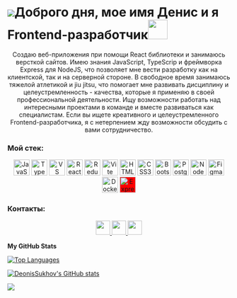 ![](https://user-images.githubusercontent.com/18350557/176309783-0785949b-9127-417c-8b55-ab5a4333674e.gif)Доброго дня, мое имя Денис и я Frontend-разработчик<img src="https://img.icons8.com/?size=100&id=TTujsELQw5s1&format=png&color=000000" width="44"/> 
=======================================================================================================================================================

<div align='center'> Создаю веб-приложения при помощи React библиотеки и занимаюсь версткой сайтов. Имею знания JavaScript, TypeScrip и фреймворка Express для NodeJS, что позволяет мне вести разработку как на клиентской, так и на серверной стороне. В свободное время занимаюсь тяжелой атлетикой и jiu jitsu, что помогает мне развивать дисциплину и целеустремленность - качества, которые я применяю в своей профессиональной деятельности. Ищу возможности работать над интересными проектами в команде и вместе развиваться как специалистам. Если вы ищете креативного и целеустремленного Frontend-разработчика, я с нетерпением жду возможности обсудить с вами сотрудничество. </div>

### Мой стек:

<p align="center">
<a href="https://developer.mozilla.org/en-US/docs/Web/JavaScript" target="_blank" rel="noreferrer"><img src="https://raw.githubusercontent.com/danielcranney/readme-generator/main/public/icons/skills/javascript-colored.svg" width="36" height="36" alt="JavaScript" /></a>  
<a href="https://www.typescriptlang.org/" target="_blank" rel="noreferrer"><img src="https://raw.githubusercontent.com/danielcranney/readme-generator/main/public/icons/skills/typescript-colored.svg" width="36" height="36" alt="TypeScript" /></a>
<a href="https://code.visualstudio.com/" target="_blank" rel="noreferrer"><img src="https://raw.githubusercontent.com/danielcranney/readme-generator/main/public/icons/skills/visualstudiocode.svg" width="36" height="36" alt="VS Code" /></a>
<a href="https://reactjs.org/" target="_blank" rel="noreferrer"><img src="https://raw.githubusercontent.com/danielcranney/readme-generator/main/public/icons/skills/react-colored.svg" width="36" height="36" alt="React" /></a>
<a href="https://redux.js.org/" target="_blank" rel="noreferrer"><img src="https://raw.githubusercontent.com/danielcranney/readme-generator/main/public/icons/skills/redux-colored.svg" width="36" height="36" alt="Redux" /></a>
<a href="https://vitejs.dev/" target="_blank" rel="noreferrer"><img src="https://raw.githubusercontent.com/danielcranney/readme-generator/main/public/icons/skills/vite-colored.svg" width="36" height="36" alt="Vite" /></a>
<a href="https://developer.mozilla.org/en-US/docs/Glossary/HTML5" target="_blank" rel="noreferrer"><img src="https://raw.githubusercontent.com/danielcranney/readme-generator/main/public/icons/skills/html5-colored.svg" width="36" height="36" alt="HTML5" /></a>
<a href="https://www.w3.org/TR/CSS/#css" target="_blank" rel="noreferrer"><img src="https://raw.githubusercontent.com/danielcranney/readme-generator/main/public/icons/skills/css3-colored.svg" width="36" height="36" alt="CSS3" /></a>
<a href="https://getbootstrap.com/" target="_blank" rel="noreferrer"><img src="https://raw.githubusercontent.com/danielcranney/readme-generator/main/public/icons/skills/bootstrap-colored.svg" width="36" height="36" alt="Bootstrap" /></a>
<a href="https://www.postgresql.org/" target="_blank" rel="noreferrer"><img src="https://raw.githubusercontent.com/danielcranney/readme-generator/main/public/icons/skills/postgresql-colored.svg" width="36" height="36" alt="PostgreSQL" /></a>
<a href="https://nodejs.org/en/" target="_blank" rel="noreferrer"><img src="https://raw.githubusercontent.com/danielcranney/readme-generator/main/public/icons/skills/nodejs-colored.svg" width="36" height="36" alt="NodeJS" /></a>
<a href="https://www.figma.com/" target="_blank" rel="noreferrer"><img src="https://raw.githubusercontent.com/danielcranney/readme-generator/main/public/icons/skills/figma-colored.svg" width="36" height="36" alt="Figma" /></a>
<a href="https://www.docker.com/" target="_blank" rel="noreferrer"><img src="https://raw.githubusercontent.com/danielcranney/readme-generator/main/public/icons/skills/docker-colored.svg" width="36" height="36" alt="Docker" /></a> 
<a href="https://expressjs.com/" target="_blank" rel="noreferrer"><img src="https://raw.githubusercontent.com/danielcranney/readme-generator/main/public/icons/skills/express-colored.svg" width="36" height="36" alt="Express" style="background-color: red" /> </a>
</p>

### Контакты:

<p align="center"> 
  <a href="https://www.github.com/DeonisSukhov" target="_blank" rel="noreferrer"> <picture> <source media="(prefers-color-scheme: dark)" srcset="https://raw.githubusercontent.com/danielcranney/readme-generator/main/public/icons/socials/github-dark.svg" /> <source media="(prefers-color-scheme: light)" srcset="https://raw.githubusercontent.com/danielcranney/readme-generator/main/public/icons/socials/github.svg" /> <img src="https://raw.githubusercontent.com/danielcranney/readme-generator/main/public/icons/socials/github.svg" width="32" height="32" /> </picture> </a> 
  <a href="https://www.linkedin.com/in/%D0%B4%D0%B5%D0%BD%D0%B8%D1%81-%D1%81%D1%83%D1%85%D0%BE%D0%B2-84a759363/" target="_blank" rel="noreferrer"> <picture> <source media="(prefers-color-scheme: dark)" srcset="https://raw.githubusercontent.com/danielcranney/readme-generator/main/public/icons/socials/linkedin.svg" /> <source media="(prefers-color-scheme: light)" srcset="https://raw.githubusercontent.com/danielcranney/readme-generator/main/public/icons/socials/linkedin.svg" /> <img src="https://raw.githubusercontent.com/danielcranney/readme-generator/main/public/icons/socials/linkedin.svg" width="32" height="32" /> </picture> </a>
<a href="https://t.me/Sukhov33" target="_blank" rel="noreferrer"> <picture> <source media="(prefers-color-scheme: dark)" srcset="https://img.icons8.com/?size=100&id=oWiuH0jFiU0R&format=png&color=000000" /> <source media="(prefers-color-scheme: light)" srcset="https://raw.githubusercontent.com/danielcranney/readme-generator/main/public/icons/socials/linkedin.svg" /> <img src="https://raw.githubusercontent.com/danielcranney/readme-generator/main/public/icons/socials/linkedin.svg" width="32" height="32" /> </picture> </a>
</p>


<b>My GitHub Stats</b>

<a href="https://github.com/DeonisSukhov" align="left"><img src="https://github-readme-stats.vercel.app/api/top-langs/?username=DeonisSukhov&langs_count=10&title_color=facc15&text_color=22c55e&icon_color=ec4899&bg_color=312e81&hide_border=true&locale=en&custom_title=Top%20%Languages" alt="Top Languages" /></a>


<a href="http://www.github.com/DeonisSukhov"><img src="https://github-readme-stats.vercel.app/api?username=DeonisSukhov&show_icons=true&hide=&count_private=true&title_color=facc15&text_color=22c55e&icon_color=ec4899&bg_color=312e81&hide_border=true&show_icons=true" alt="DeonisSukhov's GitHub stats" /></a></p>

<a href="http://www.github.com/DeonisSukhov"><img src="https://github-readme-streak-stats.herokuapp.com/?user=DeonisSukhov&stroke=22c55e&background=312e81&ring=facc15&fire=facc15&currStreakNum=22c55e&currStreakLabel=facc15&sideNums=22c55e&sideLabels=22c55e&dates=22c55e&hide_border=true" /></a>


